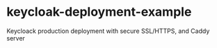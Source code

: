 # keycloak-deployment-example
Keycloack production deployment with secure SSL/HTTPS, and Caddy server
